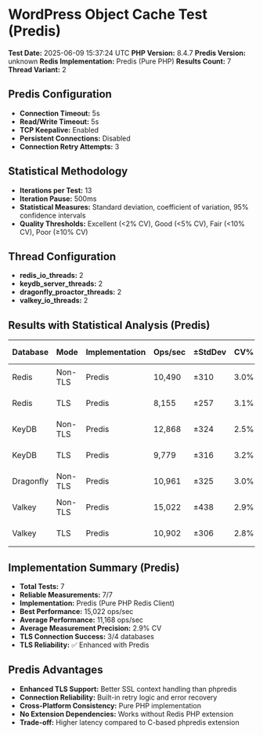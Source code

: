 # WordPress Object Cache Test (Predis)

**Test Date:** 2025-06-09 15:37:24 UTC
**PHP Version:** 8.4.7
**Predis Version:** unknown
**Redis Implementation:** Predis (Pure PHP)
**Results Count:** 7
**Thread Variant:** 2

## Predis Configuration

- **Connection Timeout:** 5s
- **Read/Write Timeout:** 5s
- **TCP Keepalive:** Enabled
- **Persistent Connections:** Disabled
- **Connection Retry Attempts:** 3

## Statistical Methodology

- **Iterations per Test:** 13
- **Iteration Pause:** 500ms
- **Statistical Measures:** Standard deviation, coefficient of variation, 95% confidence intervals
- **Quality Thresholds:** Excellent (<2% CV), Good (<5% CV), Fair (<10% CV), Poor (≥10% CV)

## Thread Configuration

- **redis_io_threads:** 2
- **keydb_server_threads:** 2
- **dragonfly_proactor_threads:** 2
- **valkey_io_threads:** 2

## Results with Statistical Analysis (Predis)

| Database | Mode | Implementation | Ops/sec | ±StdDev | CV% | Quality | Latency(ms) | ±StdDev | P95 Lat | P99 Lat | 95% CI | Iterations |
| --- | --- | --- | --- | --- | --- | --- | --- | --- | --- | --- | --- | --- | 
| Redis | Non-TLS | Predis | 10,490 | ±310 | 3.0% | 🟡 good | 0.095 | ±0.003 | 0.136 | 0.165 | 10,318-10,662 | 13 |
| Redis | TLS | Predis | 8,155 | ±257 | 3.1% | 🟡 good | 0.122 | ±0.004 | 0.171 | 0.209 | 8,013-8,298 | 13 |
| KeyDB | Non-TLS | Predis | 12,868 | ±324 | 2.5% | 🟡 good | 0.077 | ±0.002 | 0.120 | 0.140 | 12,688-13,047 | 13 |
| KeyDB | TLS | Predis | 9,779 | ±316 | 3.2% | 🟡 good | 0.102 | ±0.004 | 0.150 | 0.180 | 9,604-9,955 | 13 |
| Dragonfly | Non-TLS | Predis | 10,961 | ±325 | 3.0% | 🟡 good | 0.091 | ±0.003 | 0.135 | 0.161 | 10,781-11,141 | 13 |
| Valkey | Non-TLS | Predis | 15,022 | ±438 | 2.9% | 🟡 good | 0.066 | ±0.002 | 0.106 | 0.124 | 14,779-15,265 | 13 |
| Valkey | TLS | Predis | 10,902 | ±306 | 2.8% | 🟡 good | 0.091 | ±0.003 | 0.139 | 0.165 | 10,733-11,072 | 13 |

## Implementation Summary (Predis)

- **Total Tests:** 7
- **Reliable Measurements:** 7/7
- **Implementation:** Predis (Pure PHP Redis Client)
- **Best Performance:** 15,022 ops/sec
- **Average Performance:** 11,168 ops/sec
- **Average Measurement Precision:** 2.9% CV
- **TLS Connection Success:** 3/4 databases
- **TLS Reliability:** ✅ Enhanced with Predis

## Predis Advantages

- **Enhanced TLS Support:** Better SSL context handling than phpredis
- **Connection Reliability:** Built-in retry logic and error recovery
- **Cross-Platform Consistency:** Pure PHP implementation
- **No Extension Dependencies:** Works without Redis PHP extension
- **Trade-off:** Higher latency compared to C-based phpredis extension
